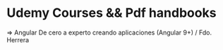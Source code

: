 # Udemy Courses && Pdf handbooks

=> Angular De cero a experto creando aplicaciones (Angular 9+) / Fdo. Herrera
